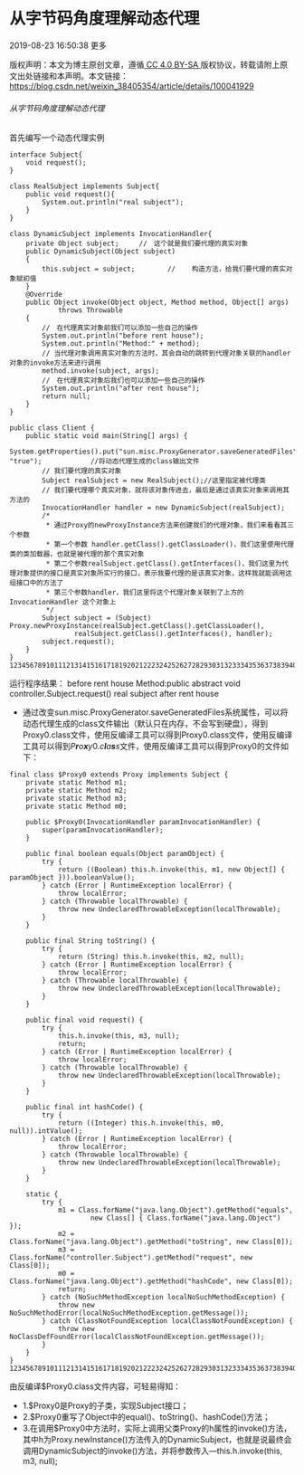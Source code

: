 # 从字节码角度理解动态代理

2019-08-23 16:50:38  更多

版权声明：本文为博主原创文章，遵循[ CC 4.0 BY-SA ](http://creativecommons.org/licenses/by-sa/4.0/)版权协议，转载请附上原文出处链接和本声明。本文链接：https://blog.csdn.net/weixin_38405354/article/details/100041929

###### 从字节码角度理解动态代理

首先编写一个动态代理实例

```
interface Subject{
    void request();
}

class RealSubject implements Subject{
    public void request(){
        System.out.println("real subject");
    }
}

class DynamicSubject implements InvocationHandler{
    private Object subject;     //　这个就是我们要代理的真实对象
    public DynamicSubject(Object subject)             
    {
        this.subject = subject;        //    构造方法，给我们要代理的真实对象赋初值
    }
    @Override
    public Object invoke(Object object, Method method, Object[] args)
            throws Throwable
    {
        //　在代理真实对象前我们可以添加一些自己的操作
        System.out.println("before rent house");
        System.out.println("Method:" + method);
        // 当代理对象调用真实对象的方法时，其会自动的跳转到代理对象关联的handler对象的invoke方法来进行调用        
        method.invoke(subject, args);
        //　在代理真实对象后我们也可以添加一些自己的操作
        System.out.println("after rent house");
        return null;
    }
}

public class Client {
    public static void main(String[] args) {
    System.getProperties().put("sun.misc.ProxyGenerator.saveGeneratedFiles", 
"true");            //将动态代理生成的class输出文件
        // 我们要代理的真实对象
        Subject realSubject = new RealSubject();//这里指定被代理类 
        // 我们要代理哪个真实对象，就将该对象传进去，最后是通过该真实对象来调用其方法的
        InvocationHandler handler = new DynamicSubject(realSubject);
        /*
         * 通过Proxy的newProxyInstance方法来创建我们的代理对象，我们来看看其三个参数 
         * 第一个参数 handler.getClass().getClassLoader()，我们这里使用代理类的类加载器，也就是被代理的那个真实对象
         * 第二个参数realSubject.getClass().getInterfaces()，我们这里为代理对象提供的接口是真实对象所实行的接口，表示我要代理的是该真实对象，这样我就能调用这组接口中的方法了 
         * 第三个参数handler，我们这里将这个代理对象关联到了上方的InvocationHandler 这个对象上
         */
        Subject subject = (Subject) Proxy.newProxyInstance(realSubject.getClass().getClassLoader(),
                realSubject.getClass().getInterfaces(), handler);
        subject.request();
    }
}
1234567891011121314151617181920212223242526272829303132333435363738394041424344454647484950
```

运行程序结果：
before rent house
Method:public abstract void controller.Subject.request()
real subject
after rent house

- 通过改变sun.misc.ProxyGenerator.saveGeneratedFiles系统属性，可以将动态代理生成的class文件输出（默认只在内存，不会写到硬盘），得到Proxy0.class文件，使用反编译工具可以得到Proxy0.class文件，使用反编译工具可以得到*P**r**o**x**y*0.*c**l**a**s**s*文件，使用反编译工具可以得到Proxy0的文件如下：

```
final class $Proxy0 extends Proxy implements Subject {
	private static Method m1;
	private static Method m2;
	private static Method m3;
	private static Method m0;

	public $Proxy0(InvocationHandler paramInvocationHandler) {
		super(paramInvocationHandler);
	}

	public final boolean equals(Object paramObject) {
		try {
			return ((Boolean) this.h.invoke(this, m1, new Object[] { paramObject })).booleanValue();
		} catch (Error | RuntimeException localError) {
			throw localError;
		} catch (Throwable localThrowable) {
			throw new UndeclaredThrowableException(localThrowable);
		}
	}

	public final String toString() {
		try {
			return (String) this.h.invoke(this, m2, null);
		} catch (Error | RuntimeException localError) {
			throw localError;
		} catch (Throwable localThrowable) {
			throw new UndeclaredThrowableException(localThrowable);
		}
	}

	public final void request() {
		try {
			this.h.invoke(this, m3, null);
			return;
		} catch (Error | RuntimeException localError) {
			throw localError;
		} catch (Throwable localThrowable) {
			throw new UndeclaredThrowableException(localThrowable);
		}
	}

	public final int hashCode() {
		try {
			return ((Integer) this.h.invoke(this, m0, null)).intValue();
		} catch (Error | RuntimeException localError) {
			throw localError;
		} catch (Throwable localThrowable) {
			throw new UndeclaredThrowableException(localThrowable);
		}
	}

	static {
		try {
			m1 = Class.forName("java.lang.Object").getMethod("equals",
					new Class[] { Class.forName("java.lang.Object") });
			m2 = Class.forName("java.lang.Object").getMethod("toString", new Class[0]);
			m3 = Class.forName("controller.Subject").getMethod("request", new Class[0]);
			m0 = Class.forName("java.lang.Object").getMethod("hashCode", new Class[0]);
			return;
		} catch (NoSuchMethodException localNoSuchMethodException) {
			throw new NoSuchMethodError(localNoSuchMethodException.getMessage());
		} catch (ClassNotFoundException localClassNotFoundException) {
			throw new NoClassDefFoundError(localClassNotFoundException.getMessage());
		}
	}
}
123456789101112131415161718192021222324252627282930313233343536373839404142434445464748495051525354555657585960616263646566
```

由反编译$Proxy0.class文件内容，可轻易得知：

- 1.$Proxy0是Proxy的子类，实现Subject接口；
- 2.$Proxy0重写了Object中的equal()、toString()、hashCode()方法；
- 3.在调用$Proxy0中方法时，实际上调用父类Proxy的h属性的invoke()方法，其中h为Proxy.newInstance()方法传入的DynamicSubject，也就是说最终会调用DynamicSubject的invoke()方法，并将参数传入—this.h.invoke(this, m3, null);